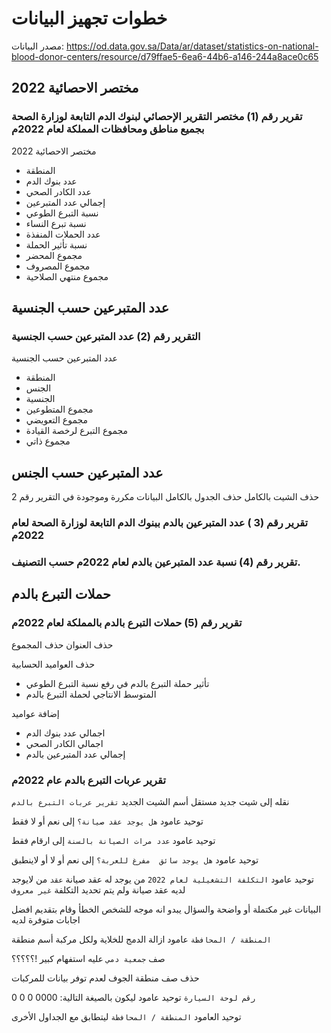 # خطوات تجهيز البيانات


مصدر البيانات:
https://od.data.gov.sa/Data/ar/dataset/statistics-on-national-blood-donor-centers/resource/d79ffae5-6ea6-44b6-a146-244a8ace0c65


## مختصر الاحصائية 2022
### تقرير رقم (1) مختصر التقرير الإحصائي لبنوك الدم التابعة لوزارة الصحة بجميع مناطق ومحافظات المملكة لعام 2022م

مختصر الاحصائية 2022 

- المنطقة
- عدد بنوك الدم
- عدد الكادر الصحي
- إجمالي عدد المتبرعين
- نسبة التبرع الطوعي
- نسبة تبرع النساء
- عدد الحملات المنفذة
- نسبة تأثير الحملة
- مجموع المحضر
- مجموع المصروف
- مجموع منتهي الصلاحية


## عدد المتبرعين حسب الجنسية

###  التقرير رقم (2) عدد المتبرعين حسب الجنسية 

عدد المتبرعين حسب الجنسية

- المنطقة
- الجنس
- الجنسية
- مجموع المتطوعين
- مجموع التعويضي
- مجموع التبرع لرخصة القيادة
- مجموع ذاتي



## عدد المتبرعين حسب الجنس  
حذف الشيت بالكامل
حذف الجدول بالكامل
البيانات مكررة وموجودة في التقرير رقم 2

### تقرير رقم (3 ) عدد المتبرعين بالدم ببنوك الدم التابعة لوزارة الصحة  لعام 2022م  

### تقرير رقم (4) نسبة عدد المتبرعين بالدم لعام 2022م حسب التصنيف.



## حملات التبرع بالدم
### تقرير رقم (5) حملات التبرع بالدم بالمملكة لعام 2022م
حذف العنوان 
حذف المجموع

حذف العواميد الحسابية
- تأثير حملة التبرع بالدم في رفع نسبة التبرع الطوعي 
- المتوسط الانتاجي لحملة التبرع بالدم



إضافة عواميد
- اجمالي عدد بنوك الدم
- اجمالي الكادر الصحي
- إجمالي عدد المتبرعين بالدم


### تقرير عربات التبرع بالدم  عام 2022م
نقله إلى شيت جديد مستقل
أسم الشيت الجديد `تقرير عربات التبرع بالدم`

توحيد عامود `هل يوجد عقد صيانة؟`
إلى نعم أو لا فقط

توحيد عامود  `عدد مرات الصيانة بالسنة`
إلى ارقام فقط

توحيد عامود `هل يوجد سائق  مفرغ للعربة؟`
إلى نعم أو لا أو لاينطبق


توحيد عامود `التكلفة التشغيلية لعام 2022`
من يوجد له عقد صيانة `عقد`
من لايوجد لديه عقد صيانة ولم يتم تحديد التكلفة `غير معروف`

البيانات غير مكتملة أو واضحة
والسؤال يبدو انه موجه للشخص الخطأ وقام بتقديم افضل اجابات متوفرة لديه

`المنطقة / المحافظة` عامود
ازالة الدمج للخلاية
ولكل مركبة أسم منطقة

صف `جمعية دمي` 
عليه استفهام كبير !؟؟؟؟؟


حذف صف منطقة الجوف
لعدم توفر بيانات للمركبات



`رقم لوحة السيارة` توحيد عامود 
ليكون بالصيغة التالية:
0000 0 0 0

توحيد العامود `المنطقة / المحافظة`
ليتطابق مع الجداول الأخرى
